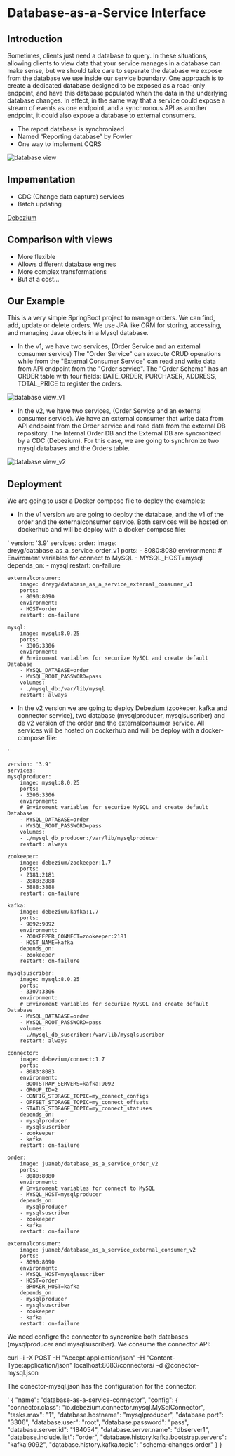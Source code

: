 # Database-as-a-Service Interface

## Introduction
Sometimes, clients just need a database to query. In these situations, allowing clients to view data that your service manages in a database can make sense, but we should take care to separate the database we expose from the database we use inside our service boundary. One approach is to create a dedicated database designed to be exposed as a read-only endpoint, and have this database populated when the data in the underlying database changes. In effect, in the same way that a service could expose a stream of events as one endpoint, and a synchronous API as another endpoint, it could also expose a database to external consumers.

- The report database is synchronized
- Named “Reporting database” by Fowler
- One way to implement CQRS


![database view](images/DatabaseAsAService.jpg)

## Impementation 

- CDC (Change data capture) services
- Batch updating

[Debezium](https://debezium.io/)

## Comparison with views

- More flexible
- Allows different database engines
- More complex transformations
- But at a cost...

## Our Example

This is a very simple SpringBoot project to manage orders. We can find, add, update or delete orders. We use JPA like ORM for storing, accessing, and managing Java objects in a Mysql database.

- In the v1, we have two services, (Order Service and an external consumer service) The "Order Service" can execute CRUD operations while from the "External Consumer Service" can read and write data from API endpoint from the "Order service".  The "Order Schema" has an ORDER table with four fields: DATE_ORDER, PURCHASER, ADDRESS, TOTAL_PRICE to register the orders.

![database view_v1](images/DatabaseAsAService_v1.jpg)

- In the v2, we have two services, (Order Service and an external consumer service). We have an external consumer that write data from API endpoint from the Order service and read data from the external DB repository. The Internal Order DB and the External DB are syncronized by a CDC (Debezium). For this case, we are going to synchronize two mysql databases and the Orders table.

![database view_v2](images/DatabaseAsAService_v2.jpg)


## Deployment

We are going to user a Docker compose file to deploy the examples: 

- In the v1 version we are going to deploy the database, and the v1 of the order and the externalconsumer service. Both services  will be hosted on dockerhub and will be deploy with a docker-compose file:

'
	version: '3.9'
	services:
	order:
		image: dreyg/database_as_a_service_order_v1
		ports:
		- 8080:8080
		environment:
		# Enviroment variables for connect to MySQL
		- MYSQL_HOST=mysql
		depends_on:
		- mysql
		restart: on-failure

	externalconsumer:
		image: dreyg/database_as_a_service_external_consumer_v1
		ports:
		- 8090:8090
		environment:
		- HOST=order
		restart: on-failure

	mysql:
		image: mysql:8.0.25
		ports:
		- 3306:3306
		environment:
		# Enviroment variables for securize MySQL and create default Database
		- MYSQL_DATABASE=order
		- MYSQL_ROOT_PASSWORD=pass
		volumes:
		- ./mysql_db:/var/lib/mysql
		restart: always



- In the v2 version we are going to deploy Debezium (zookeper, kafka and connector service), two database (mysqlproducer, mysqlsuscriber) and de v2 version of the order and the externalconsumer service. All services  will be hosted on dockerhub and will be deploy with a docker-compose file:

'

    version: '3.9'
	services:
	mysqlproducer:
		image: mysql:8.0.25
		ports:
		- 3306:3306
		environment:
		# Enviroment variables for securize MySQL and create default Database
		- MYSQL_DATABASE=order
		- MYSQL_ROOT_PASSWORD=pass
		volumes:
		- ./mysql_db_producer:/var/lib/mysqlproducer
		restart: always

	zookeeper:
		image: debezium/zookeeper:1.7
		ports:
		- 2181:2181
		- 2888:2888
		- 3888:3888
		restart: on-failure

	kafka:
		image: debezium/kafka:1.7
		ports:
		- 9092:9092
		environment:
		- ZOOKEEPER_CONNECT=zookeeper:2181
		- HOST_NAME=kafka
		depends_on:
		- zookeeper
		restart: on-failure

	mysqlsuscriber:
		image: mysql:8.0.25
		ports:
		- 3307:3306
		environment:
		# Enviroment variables for securize MySQL and create default Database
		- MYSQL_DATABASE=order
		- MYSQL_ROOT_PASSWORD=pass
		volumes:
		- ./mysql_db_suscriber:/var/lib/mysqlsuscriber
		restart: always

	connector:
		image: debezium/connect:1.7
		ports:
		- 8083:8083
		environment:
		- BOOTSTRAP_SERVERS=kafka:9092
		- GROUP_ID=2
		- CONFIG_STORAGE_TOPIC=my_connect_configs
		- OFFSET_STORAGE_TOPIC=my_connect_offsets
		- STATUS_STORAGE_TOPIC=my_connect_statuses
		depends_on:
		- mysqlproducer
		- mysqlsuscriber
		- zookeeper
		- kafka
		restart: on-failure

	order:
		image: juaneb/database_as_a_service_order_v2
		ports:
		- 8080:8080
		environment:
		# Enviroment variables for connect to MySQL
		- MYSQL_HOST=mysqlproducer
		depends_on:
		- mysqlproducer
		- mysqlsuscriber
		- zookeeper
		- kafka
		restart: on-failure

	externalconsumer:
		image: juaneb/database_as_a_service_external_consumer_v2
		ports:
		- 8090:8090
		environment:
		- MYSQL_HOST=mysqlsuscriber
		- HOST=order
		- BROKER_HOST=kafka
		depends_on:
		- mysqlproducer
		- mysqlsuscriber
		- zookeeper
		- kafka
		restart: on-failure


We need configre the connector to syncronize both databases (mysqlproducer and mysqlsuscriber). We consume the connector API:

  curl -i -X POST -H "Accept:application/json" -H "Content-Type:application/json" localhost:8083/connectors/ -d @conector-mysql.json


The conector-mysql.json has the configuration for the connector:

'
{
  "name": "database-as-a-service-connector",
  "config": {
    "connector.class": "io.debezium.connector.mysql.MySqlConnector",
    "tasks.max": "1",
    "database.hostname": "mysqlproducer",
    "database.port": "3306",
    "database.user": "root",
    "database.password": "pass",
    "database.server.id": "184054",
    "database.server.name": "dbserver1",
    "database.include.list": "order",
    "database.history.kafka.bootstrap.servers": "kafka:9092",
    "database.history.kafka.topic": "schema-changes.order"
  }
}
